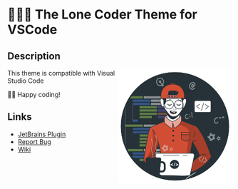# 👨🏻‍💻 The Lone Coder Theme for VSCode

## Description

<img src="https://raw.githubusercontent.com/lgzarturo/the-lone-coder/88b3c8594b74c7ef751ed822b41285827ed7d872/src/main/resources/META-INF/pluginIcon_dark.svg" width="256" align="right" alt="Icon the lone coder" />

This theme is compatible with Visual Studio Code

👍🏻 Happy coding!

## Links

- [JetBrains Plugin](https://plugins.jetbrains.com/plugin/14906-the-lone-coder)
- [Report Bug](https://github.com/lgzarturo/the-lone-coder-vscode/issues)
- [Wiki](https://github.com/lgzarturo/the-lone-coder-vscode/wiki)
